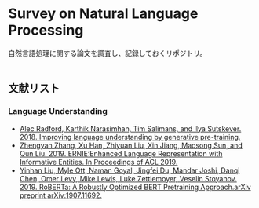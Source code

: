 # Survey on Natural Language Processing
自然言語処理に関する論文を調査し、記録しておくリポジトリ。  
<br>

## 文献リスト
### Language Understanding

- [Alec Radford, Karthik Narasimhan, Tim Salimans, and Ilya Sutskever. 2018. Improving language understanding by generative pre-training.](https://github.com/marucha80t/survey-nlp/blob/master/docs/GPT.md)
- [Zhengyan Zhang, Xu Han, Zhiyuan Liu, Xin Jiang, Maosong Sun, and Qun Liu. 2019. ERNIE:Enhanced Language Representation with Informative Entities. In Proceedings of ACL 2019.](https://github.com/marucha80t/survey-nlp/blob/master/docs/ERNIE.md)
- [Yinhan Liu, Myle Ott, Naman Goyal, Jingfei Du, Mandar Joshi, Danqi Chen, Omer Levy, Mike Lewis, Luke Zettlemoyer, Veselin Stoyanov. 2019. RoBERTa: A Robustly Optimized BERT Pretraining Approach.arXiv preprint arXiv:1907.11692.](https://github.com/marucha80t/survey-nlp/blob/master/docs/RoBERTa.md)
